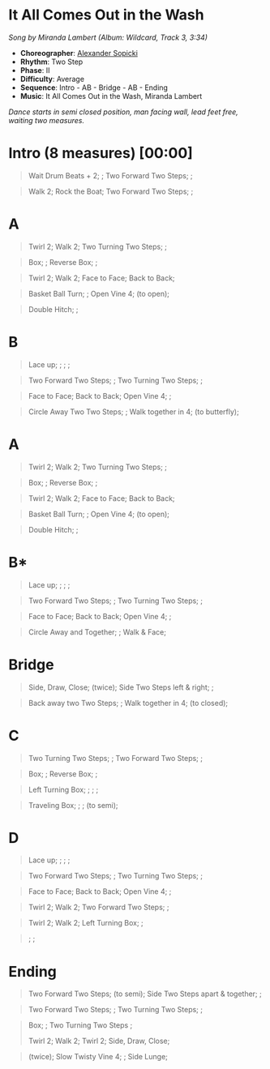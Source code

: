 # It All Comes Out in the Wash
*Song by Miranda Lambert (Album: Wildcard, Track 3, 3:34)*

* **Choreographer**: [Alexander Sopicki](mailto:cuesheets@gmx.net "cuesheets@gmx.net")
* **Rhythm**: Two Step
* **Phase**: II
* **Difficulty**: Average
* **Sequence**: Intro - AB - Bridge - AB - Ending
* **Music**: It All Comes Out in the Wash, Miranda Lambert

*Dance starts in semi closed position, man facing wall, lead feet free, waiting two measures.*

# Intro (8 measures) [00:00]

> Wait Drum Beats + 2; ; Two Forward Two Steps; ;

> Walk 2; Rock the Boat; Two Forward Two Steps; ;

# A

> Twirl 2; Walk 2; Two Turning Two Steps; ;

> Box; ; Reverse Box; ;

> Twirl 2; Walk 2; Face to Face; Back to Back;

> Basket Ball Turn; ; Open Vine 4; (to open);

> Double Hitch; ;

# B

> Lace up; ; ; ;

> Two Forward Two Steps; ; Two Turning Two Steps; ;

> Face to Face; Back to Back; Open Vine 4; ;

> Circle Away Two Two Steps; ; Walk together in 4; (to butterfly);

# A

> Twirl 2; Walk 2; Two Turning Two Steps; ;

> Box; ; Reverse Box; ;

> Twirl 2; Walk 2; Face to Face; Back to Back;

> Basket Ball Turn; ; Open Vine 4; (to open);

> Double Hitch; ;


# B*

> Lace up; ; ; ;

> Two Forward Two Steps; ; Two Turning Two Steps; ;

> Face to Face; Back to Back; Open Vine 4; ;

> Circle Away and Together; ; Walk & Face;

# Bridge

> Side, Draw, Close; (twice); Side Two Steps left & right; ;

> Back away two Two Steps; ; Walk together in 4; (to closed);

# C

> Two Turning Two Steps; ; Two Forward Two Steps; ;

> Box; ; Reverse Box; ;

> Left Turning Box; ; ; ;

> Traveling Box; ; ; (to semi);

# D

> Lace up; ; ; ;

> Two Forward Two Steps; ; Two Turning Two Steps; ;

> Face to Face; Back to Back; Open Vine 4; ;

> Twirl 2; Walk 2; Two Forward Two Steps; ;

> Twirl 2; Walk 2; Left Turning Box; ;

> ; ;

# Ending

> Two Forward Two Steps; (to semi); Side Two Steps apart & together; ;

> Two Forward Two Steps; ; Two Turning Two Steps; ;

> Box; ; Two Turning Two Steps ;
>
> Twirl 2; Walk 2; Twirl 2; Side, Draw, Close;

> (twice); Slow Twisty Vine 4; ; Side Lunge;

<meta name="x:audio-file" content="m/Miranda Lambert/Miranda Lambert - It All Comes Out in the Wash.mp3">












